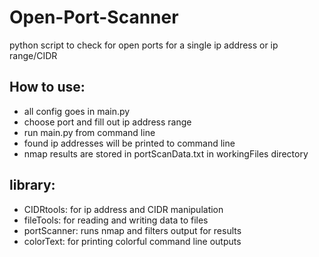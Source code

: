 # Open-Port-Scanner
python script to check for open ports for a single ip address or ip range/CIDR

## How to use:
* all config goes in main.py
* choose port and fill out ip address range
* run main.py from command line
* found ip addresses will be printed to command line
* nmap results are stored in portScanData.txt in workingFiles directory

## library:
* CIDRtools: for ip address and CIDR manipulation
* fileTools: for reading and writing data to files
* portScanner: runs nmap and filters output for results
* colorText: for printing colorful command line outputs
